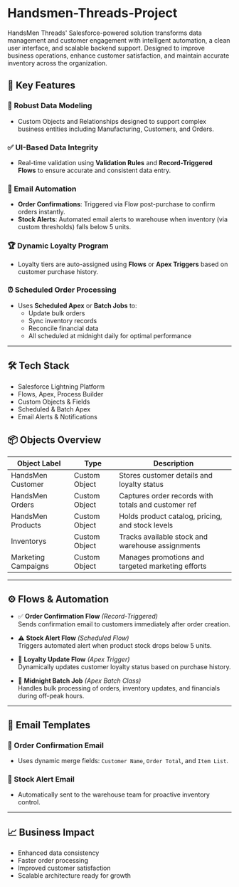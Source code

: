 # Handsmen-Threads-Project
HandsMen Threads' Salesforce-powered solution transforms data management and customer engagement with intelligent automation, a clean user interface, and scalable backend support. Designed to improve business operations, enhance customer satisfaction, and maintain accurate inventory across the organization.

## 🚀 Key Features

### 🧱 Robust Data Modeling
- Custom Objects and Relationships designed to support complex business entities including Manufacturing, Customers, and Orders.

### ✅ UI-Based Data Integrity
- Real-time validation using **Validation Rules** and **Record-Triggered Flows** to ensure accurate and consistent data entry.

### 📧 Email Automation
- **Order Confirmations**: Triggered via Flow post-purchase to confirm orders instantly.
- **Stock Alerts**: Automated email alerts to warehouse when inventory (via custom thresholds) falls below 5 units.

### 🏆 Dynamic Loyalty Program
- Loyalty tiers are auto-assigned using **Flows** or **Apex Triggers** based on customer purchase history.

### ⏰ Scheduled Order Processing
- Uses **Scheduled Apex** or **Batch Jobs** to:
  - Update bulk orders
  - Sync inventory records
  - Reconcile financial data
  - All scheduled at midnight daily for optimal performance

---

## 🛠️ Tech Stack
- Salesforce Lightning Platform
- Flows, Apex, Process Builder
- Custom Objects & Fields
- Scheduled & Batch Apex
- Email Alerts & Notifications

## 📦 Objects Overview

| Object Label          | Type           | Description                                         |
|-----------------------|----------------|-----------------------------------------------------|
| HandsMen Customer     | Custom Object  | Stores customer details and loyalty status          |
| HandsMen Orders       | Custom Object  | Captures order records with totals and customer ref |
| HandsMen Products     | Custom Object  | Holds product catalog, pricing, and stock levels    |
| Inventorys            | Custom Object  | Tracks available stock and warehouse assignments    |
| Marketing Campaigns   | Custom Object  | Manages promotions and targeted marketing efforts   |


---

## ⚙️ Flows & Automation

- ✅ **Order Confirmation Flow** *(Record-Triggered)*  
  Sends confirmation email to customers immediately after order creation.

- ⚠️ **Stock Alert Flow** *(Scheduled Flow)*  
  Triggers automated alert when product stock drops below 5 units.

- 🧠 **Loyalty Update Flow** *(Apex Trigger)*  
  Dynamically updates customer loyalty status based on purchase history.

- 🌙 **Midnight Batch Job** *(Apex Batch Class)*  
  Handles bulk processing of orders, inventory updates, and financials during off-peak hours.

---

## 💌 Email Templates

### 🔹 Order Confirmation Email  
- Uses dynamic merge fields: `Customer Name`, `Order Total`, and `Item List`.

### 🔸 Stock Alert Email  
- Automatically sent to the warehouse team for proactive inventory control.

---

## 📈 Business Impact
- Enhanced data consistency
- Faster order processing
- Improved customer satisfaction
- Scalable architecture ready for growth
